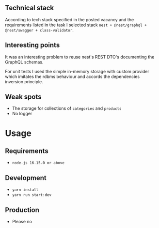 Technical stack
---
According to tech stack specified in the posted vacancy 
and the requirements listed in the task I selected stack `nest + @nest/graphql + @nest/swagger + class-validator`.

Interesting points
---
It was an interesting problem to reuse nest's REST DTO's documenting the GraphQL schemas.

For unit tests I used the simple in-memory storage with custom provider 
which imitates the rdbms behaviour and accords the dependencies inversion principle.

Weak spots
---
* The storage for collections of `categories` and `products`  
* No logger


Usage
===
Requirements
---
* `node.js 16.15.0 or above`

Development
---
* `yarn install`
* `yarn run start:dev`

Production
---
* Please no